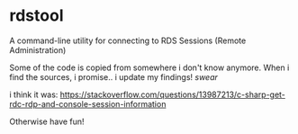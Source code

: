 # rdstool
A command-line utility for connecting to RDS Sessions (Remote Administration)

Some of the code is copied from somewhere i don't know anymore. When i find the sources, i promise.. i update my findings! *swear*

i think it was: https://stackoverflow.com/questions/13987213/c-sharp-get-rdc-rdp-and-console-session-information

Otherwise have fun!
